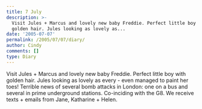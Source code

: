 ```yaml
---
title: 7 July
description: >-
  Visit Jules + Marcus and lovely new baby Freddie. Perfect little boy with
  golden hair. Jules looking as lovely as...
date: '2005-07-07'
permalink: /2005/07/07/diary/
author: Cindy
comments: []
type: Diary
---
```


Visit Jules + Marcus and lovely new baby Freddie. Perfect little boy with golden hair. Jules looking as lovely as every - even managed to paint her toes! Terrible news of several bomb attacks in London: one on a bus and several in prime underground stations. Co-inciding with the G8. We receive texts + emails from Jane, Katharine + Helen.
